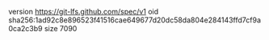 version https://git-lfs.github.com/spec/v1
oid sha256:1ad92c8e896523f41516cae649677d20dc58da804e284143ffd7cf9a0ca2c3b9
size 7090
